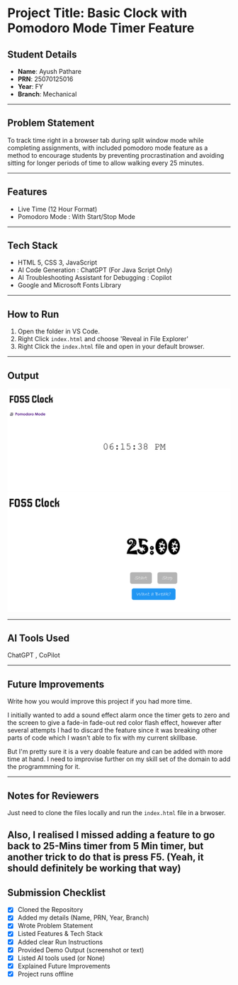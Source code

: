 # Project Title: Basic Clock with Pomodoro Mode Timer Feature

## Student Details
- **Name**: Ayush Pathare  
- **PRN**: 25070125016  
- **Year**: FY   
- **Branch**: Mechanical   

---

## Problem Statement
To track time right in a browser tab during split window mode while completing assignments, with included pomodoro mode feature as a method to encourage students by preventing procrastination and avoiding sitting for longer periods of time to allow walking every 25 minutes.

---

## Features  
- Live Time (12 Hour Format)
- Pomodoro Mode : With Start/Stop Mode

---

## Tech Stack
- HTML 5, CSS 3, JavaScript
- AI Code Generation : ChatGPT (For Java Script Only)
- AI Troubleshooting Assistant for Debugging : Copilot
- Google and Microsoft Fonts Library

---

## How to Run 
1. Open the folder in VS Code.  
2. Right Click `index.html` and choose 'Reveal in File Explorer'  
3. Right Click the `index.html` file and open in your default browser.

---

## Output
![Page1](Page1SS.png)
![Page2](Page2SS.png)

---

## AI Tools Used
ChatGPT , CoPilot

---

## Future Improvements
Write how you would improve this project if you had more time.  

I initially wanted to add a sound effect alarm once the timer gets to zero and the screen to give a fade-in fade-out red color flash effect, however after several attempts I had to discard the feature since it was breaking other parts of code which I wasn't able to fix with my current skillbase.

But I'm pretty sure it is a very doable feature and can be added with more time at hand. I need to improvise further on my skill set of the domain to add the programmming for it.


---

## Notes for Reviewers
Just need to clone the files locally and run the `index.html` file in a brwoser.

Also, I realised I missed adding a feature to go back to 25-Mins timer from 5 Min timer, but another trick to do that is press F5.
 (Yeah, it should definitely be working that way)
---

## Submission Checklist 
- [x] Cloned the Repository 
- [x] Added my details (Name, PRN, Year, Branch)  
- [x] Wrote Problem Statement  
- [x] Listed Features & Tech Stack  
- [x] Added clear Run Instructions  
- [x] Provided Demo Output (screenshot or text)  
- [x] Listed AI tools used (or None)  
- [x] Explained Future Improvements  
- [x] Project runs offline
